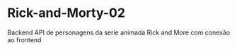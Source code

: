 # Rick-and-Morty-02
Backend API de personagens da serie animada Rick and More com conexão ao frontend
